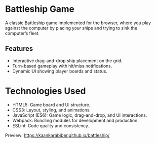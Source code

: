 # Battleship Game

A classic Battleship game implemented for the browser, where you play against the computer by placing your ships and trying to sink the computer’s fleet.

## Features

- Interactive drag-and-drop ship placement on the grid.
- Turn-based gameplay with hit/miss notifications.
- Dynamic UI showing player boards and status.

# Technologies Used

- HTML5: Game board and UI structure.
- CSS3: Layout, styling, and animations.
- JavaScript (ES6): Game logic, drag-and-drop, and UI interactions.
- Webpack: Bundling modules for development and production.
- ESLint: Code quality and consistency.

Preview: https://kaankarabiber.github.io/battleship/
